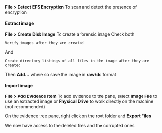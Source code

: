 **File > Detect EFS Encryption**
To scan and detect the presence of encryption
#### Extract image
**File > Create Disk Image**
To create a forensic image
Check both
```text
Verify images after they are created
```
And 
```text
Create directory listings of all files in the image after they are created
```

Then **Add...** where so save the image in **raw/dd** format

#### Import image
**File > Add Evidence Item**
To add evidence to the pane, select **Image File** to use an extracted image or **Physical Drive** to work directly on the machine (not recommended)

On the evidence tree pane, right click on the root folder and **Export Files**

We now have access to the deleled files and the corrupted ones